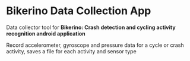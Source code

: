# Bikerino Data Collection App
Data collector tool for **Bikerino: Crash detection and cycling activity recognition android application**

Record accelerometer, gyroscope and pressure data for a cycle or crash activity, saves a file for each activity and sensor type
